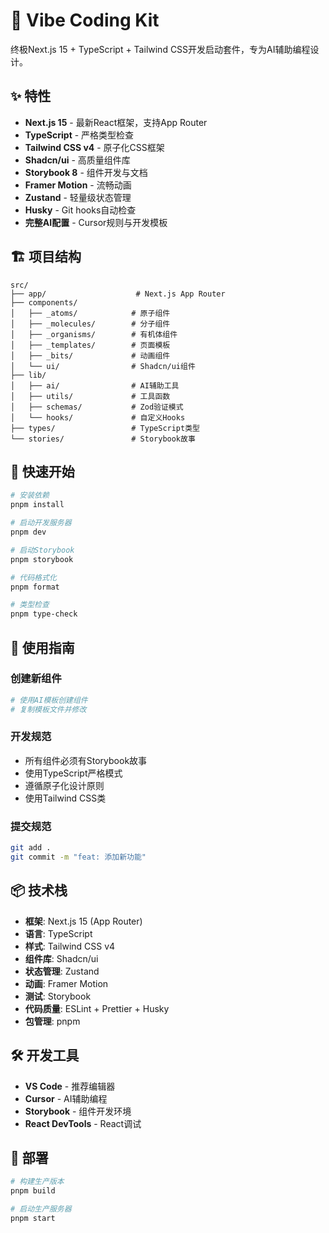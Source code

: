 # 🚀 Vibe Coding Kit

终极Next.js 15 + TypeScript + Tailwind CSS开发启动套件，专为AI辅助编程设计。

## ✨ 特性

- **Next.js 15** - 最新React框架，支持App Router
- **TypeScript** - 严格类型检查
- **Tailwind CSS v4** - 原子化CSS框架
- **Shadcn/ui** - 高质量组件库
- **Storybook 8** - 组件开发与文档
- **Framer Motion** - 流畅动画
- **Zustand** - 轻量级状态管理
- **Husky** - Git hooks自动检查
- **完整AI配置** - Cursor规则与开发模板

## 🏗️ 项目结构

```
src/
├── app/                    # Next.js App Router
├── components/
│   ├── _atoms/            # 原子组件
│   ├── _molecules/        # 分子组件
│   ├── _organisms/        # 有机体组件
│   ├── _templates/        # 页面模板
│   ├── _bits/             # 动画组件
│   └── ui/                # Shadcn/ui组件
├── lib/
│   ├── ai/                # AI辅助工具
│   ├── utils/             # 工具函数
│   ├── schemas/           # Zod验证模式
│   └── hooks/             # 自定义Hooks
├── types/                 # TypeScript类型
└── stories/               # Storybook故事
```

## 🎯 快速开始

```bash
# 安装依赖
pnpm install

# 启动开发服务器
pnpm dev

# 启动Storybook
pnpm storybook

# 代码格式化
pnpm format

# 类型检查
pnpm type-check
```

## 🎨 使用指南

### 创建新组件

```bash
# 使用AI模板创建组件
# 复制模板文件并修改
```

### 开发规范

- 所有组件必须有Storybook故事
- 使用TypeScript严格模式
- 遵循原子化设计原则
- 使用Tailwind CSS类

### 提交规范

```bash
git add .
git commit -m "feat: 添加新功能"
```

## 📦 技术栈

- **框架**: Next.js 15 (App Router)
- **语言**: TypeScript
- **样式**: Tailwind CSS v4
- **组件库**: Shadcn/ui
- **状态管理**: Zustand
- **动画**: Framer Motion
- **测试**: Storybook
- **代码质量**: ESLint + Prettier + Husky
- **包管理**: pnpm

## 🛠️ 开发工具

- **VS Code** - 推荐编辑器
- **Cursor** - AI辅助编程
- **Storybook** - 组件开发环境
- **React DevTools** - React调试

## 🚢 部署

```bash
# 构建生产版本
pnpm build

# 启动生产服务器
pnpm start
```
